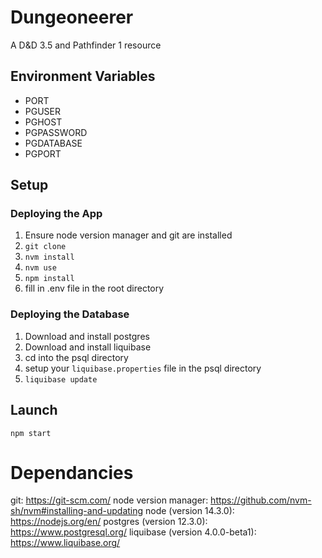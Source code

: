 # Dungeoneerer
A D&amp;D 3.5 and Pathfinder 1 resource

## Environment Variables

* PORT
* PGUSER
* PGHOST
* PGPASSWORD
* PGDATABASE
* PGPORT

## Setup

### Deploying the App
1. Ensure node version manager and git are installed
2. ```git clone```
3. ```nvm install```
4. ```nvm use```
5. ```npm install```
6. fill in .env file in the root directory

### Deploying the Database 
1. Download and install postgres
2. Download and install liquibase
3. cd into the psql directory 
4. setup your `liquibase.properties` file in the psql directory
5. ```liquibase update```

## Launch
```npm start```


# Dependancies 
git: https://git-scm.com/
node version manager: https://github.com/nvm-sh/nvm#installing-and-updating
node (version 14.3.0): https://nodejs.org/en/
postgres (version 12.3.0): https://www.postgresql.org/
liquibase (version 4.0.0-beta1): https://www.liquibase.org/